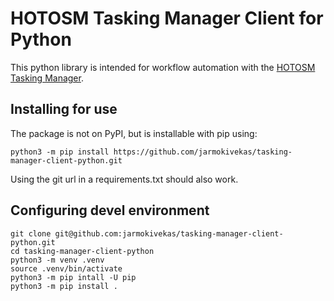 # HOTOSM Tasking Manager Client for Python


This python library is intended for workflow automation with the [HOTOSM Tasking Manager](tasks.hotosm.org).

## Installing for use


The package is not on PyPI, but is installable with pip using:

```
python3 -m pip install https://github.com/jarmokivekas/tasking-manager-client-python.git
```

Using the git url in a requirements.txt should also work.

## Configuring devel environment

```
git clone git@github.com:jarmokivekas/tasking-manager-client-python.git
cd tasking-manager-client-python
python3 -m venv .venv
source .venv/bin/activate
python3 -m pip intall -U pip
python3 -m pip install .
